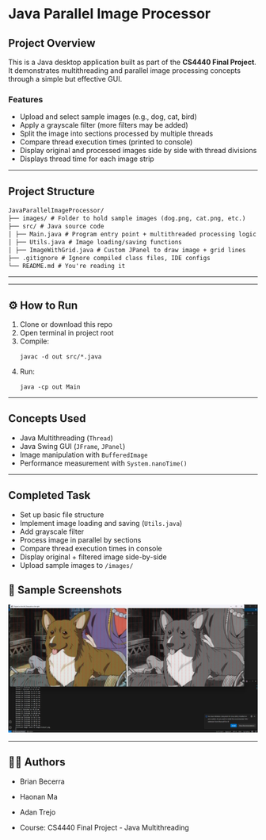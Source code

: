 # Java Parallel Image Processor

## Project Overview
This is a Java desktop application built as part of the **CS4440 Final Project**. It demonstrates multithreading and parallel image processing concepts through a simple but effective GUI.

### Features
- Upload and select sample images (e.g., dog, cat, bird)
- Apply a grayscale filter (more filters may be added)
- Split the image into sections processed by multiple threads
- Compare thread execution times (printed to console)
- Display original and processed images side by side with thread divisions
- Displays thread time for each image strip

---

## Project Structure



```
JavaParallelImageProcessor/
├── images/ # Folder to hold sample images (dog.png, cat.png, etc.)
├── src/ # Java source code
│ ├── Main.java # Program entry point + multithreaded processing logic
│ ├── Utils.java # Image loading/saving functions
│ ├── ImageWithGrid.java # Custom JPanel to draw image + grid lines
├── .gitignore # Ignore compiled class files, IDE configs
└── README.md # You're reading it
```

---


---

## ⚙️ How to Run

1. Clone or download this repo
2. Open terminal in project root
3. Compile:
   ```
   javac -d out src/*.java
   ```
4. Run:
   ```
   java -cp out Main
   ```

---

## Concepts Used

- Java Multithreading (`Thread`)
- Java Swing GUI (`JFrame`, `JPanel`)
- Image manipulation with `BufferedImage`
- Performance measurement with `System.nanoTime()`

---

## Completed Task
- Set up basic file structure
- Implement image loading and saving (`Utils.java`)
- Add grayscale filter
- Process image in parallel by sections
- Compare thread execution times in console
- Display original + filtered image side-by-side
- Upload sample images to `/images/`

## 📸 Sample Screenshots

![Program Screenshot](./images/screenshot.png)


---

## 👨‍💻 Authors

- Brian Becerra  
- Haonan Ma  
- Adan Trejo

- Course: CS4440 Final Project - Java Multithreading
